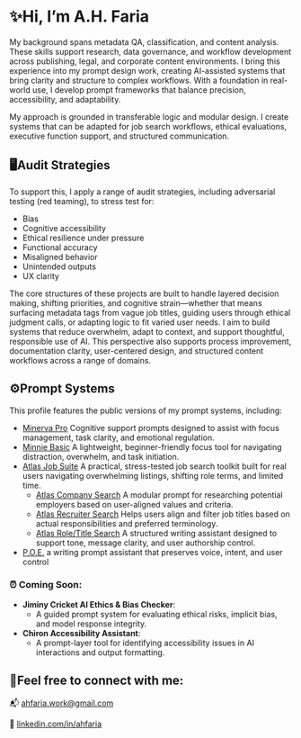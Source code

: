 #  ✨Hi, I’m A.H. Faria

My background spans metadata QA, classification, and content analysis.  These skills support research, data governance, and workflow development across publishing, legal, and corporate content environments. I bring this experience into my prompt design work, creating AI-assisted systems that bring clarity and structure to complex workflows. With a foundation in real-world use, I develop prompt frameworks that balance precision, accessibility, and adaptability.

My approach is grounded in transferable logic and modular design. I create systems that can be adapted for job search workflows, ethical evaluations, executive function support, and structured communication. 



## 🖥️Audit Strategies


To support this, I apply a range of audit strategies, including adversarial testing (red teaming), to stress test for:

- Bias
- Cognitive accessibility
- Ethical resilience under pressure
- Functional accuracy
- Misaligned behavior
- Unintended outputs
- UX clarity


The core structures of these projects are built to handle layered decision making, shifting priorities, and cognitive strain—whether that means surfacing metadata tags from vague job titles, guiding users through ethical judgment calls, or adapting logic to fit varied user needs. I aim to build systems that reduce overwhelm, adapt to context, and support thoughtful, responsible use of AI. This perspective also supports process improvement, documentation clarity, user-centered design, and structured content workflows across a range of domains.



## ⚙️Prompt Systems


This profile features the public versions of my prompt systems, including:

- [Minerva Pro](https://github.com/AHFaria/minerva-suite-pro-v3-5) Cognitive support prompts designed to assist with focus management, task clarity, and emotional regulation.  
- [Minnie Basic](https://github.com/AHFaria/minerva-suite-minnie-basic-v3-5) A lightweight, beginner-friendly focus tool for navigating distraction, overwhelm, and task initiation.
- [Atlas Job Suite](https://github.com/AHFaria/atlas-suite-job-search-pro-v4-2) A practical, stress-tested job search toolkit built for real users navigating overwhelming listings, shifting role terms, and limited time.
  - [Atlas Company Search](https://github.com/AHFaria/docs-atlas-suite-company-search-v1-1-2) A modular prompt for researching potential employers based on user-aligned values and criteria.
  - [Atlas Recruiter Search](https://github.com/AHFaria/docs-atlas-suite-recruiter-partner-prompt-v1-1/tree/main) Helps users align and filter job titles based on actual responsibilities and preferred terminology.
  - [Atlas Role/Title Search](https://github.com/AHFaria/atlas-suite-role-title-assistant-v1-1) A structured writing assistant designed to support tone, message clarity, and user authorship control.
- [P.O.E.](https://github.com/AHFaria/poe-post-writing-assistant-v1-0/tree/main) a writing prompt assistant that preserves voice, intent, and user control

### ⏰ Coming Soon:
- **Jiminy Cricket AI Ethics & Bias Checker**:
  -  A guided prompt system for evaluating ethical risks, implicit bias, and model response integrity.
- **Chiron Accessibility Assistant**:
  -  A prompt-layer tool for identifying accessibility issues in AI interactions and output formatting.



## 🧩Feel free to connect with me:

📬 [ahfaria.work@gmail.com](mailto:ahfaria.work@gmail.com)

🔗 [linkedin.com/in/ahfaria](https://linkedin.com/in/ahfaria)
